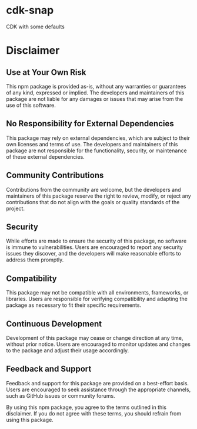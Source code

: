# cdk-snap

CDK with some defaults

# Disclaimer

## Use at Your Own Risk

This npm package is provided as-is, without any warranties or guarantees of any kind, expressed or implied. The developers and maintainers of this package are not liable for any damages or issues that may arise from the use of this software.

## No Responsibility for External Dependencies

This package may rely on external dependencies, which are subject to their own licenses and terms of use. The developers and maintainers of this package are not responsible for the functionality, security, or maintenance of these external dependencies.

## Community Contributions

Contributions from the community are welcome, but the developers and maintainers of this package reserve the right to review, modify, or reject any contributions that do not align with the goals or quality standards of the project.

## Security

While efforts are made to ensure the security of this package, no software is immune to vulnerabilities. Users are encouraged to report any security issues they discover, and the developers will make reasonable efforts to address them promptly.

## Compatibility

This package may not be compatible with all environments, frameworks, or libraries. Users are responsible for verifying compatibility and adapting the package as necessary to fit their specific requirements.

## Continuous Development

Development of this package may cease or change direction at any time, without prior notice. Users are encouraged to monitor updates and changes to the package and adjust their usage accordingly.

## Feedback and Support

Feedback and support for this package are provided on a best-effort basis. Users are encouraged to seek assistance through the appropriate channels, such as GitHub issues or community forums.

By using this npm package, you agree to the terms outlined in this disclaimer. If you do not agree with these terms, you should refrain from using this package.
